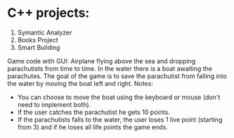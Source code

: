 # C++ projects:
1. Symantic Analyzer
2. Books Project
3. Smart Building

Game code with GUI:
Airplane flying above the sea and dropping parachutists from time to time.
In the water there is a boat awaiting the parachutes. The goal of the game is to save the parachutist from falling
into the water by moving the boat left and right.
Notes:
- You can choose to move the boat using the keyboard or mouse (don't need to implement both).
- If the user catches the parachutist he gets 10 points.
- If the parachutists falls to the water, the user loses 1 live point (starting from 3) and if he loses all life
points the game ends.
